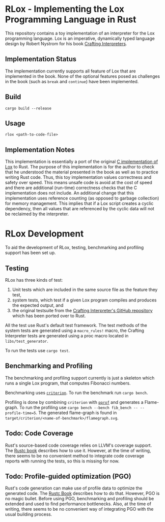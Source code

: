 # RLox - Implementing the Lox Programming Language in Rust
This repository contains a toy implementation of an interpreter for the Lox
programming language. Lox is an imperative, dynamically typed language design by
Robert Nystrom for his book
[Crafting Interpreters](https://craftinginterpreters.com/).

## Implementation Status

The implementation currently supports all feature of Lox that are implemented in
the book. None of the optional features posed as challenges in the book (such as
`break` and `continue`) have been implemented.

## Build

    cargo build --release

## Usage

    rlox <path-to-code-file>

## Implementation Notes

This implementation is essentially a port of the original
[C implementation of Lox](https://github.com/munificent/craftinginterpreters) to
Rust. The purpose of this implementation is for the author to check that he
understood the material presented in the book as well as to practice writing
Rust code. Thus, this toy implementation values correctness and safety over
speed. This means unsafe code is avoid at the cost of speed and there are
additional (run-time) correctness checks that the C implementation does not
include. An additional change that this implementation uses reference counting
(as opposed to garbage collection) for memory management. This implies that if a
Lox script creates a cyclic dependency, then all values that are referenced by
the cyclic data will not be reclaimed by the interpreter.

# RLox Development

To aid the development of RLox, testing, benchmarking and profiling support has
been set up.

## Testing

RLox has three kinds of test:

1) Unit tests which are included in the same source file as the feature they
   test,
2) system tests, which test if a given Lox program compiles and produces the
   expected output, and
3) the original testsuite from the
   [Crafting Interpreter's GitHub repository](https://github.com/munificent/craftinginterpreters)
   which has been ported over to Rust.

All the test use Rust's default test framework.
The test methods of the system tests are generated using a `macro_rules!` macro,
the Crafting Interpreter tests are generated using a proc macro located in
`libs/test_generator`.

To run the tests use `cargo test`.

## Benchmarking and Profiling

The benchmarking and profiling support currently is just a skeleton which runs a
single Lox program, that computes Fibonacci numbers.

Benchmarking uses [`criterion`](https://docs.rs/criterion/latest/criterion/).
To run the benchmark run `cargo bench`.

Profiling is done by combining `criterion` with
[`pprof`](https://docs.rs/pprof/latest/pprof/) and generates a Flame-graph.
To run the profiling use `cargo bench --bench fib_bench -- --profile-time=5`.
The generated flame-graph is found in
`target/criterion/<name-of-benchmark>/flamegraph.svg`.

## Todo: Code Coverage

Rust's source-based code coverage relies on LLVM's coverage support.
The [Rustc book](https://doc.rust-lang.org/rustc/instrument-coverage.html)
describes how to use it.
However, at the time of writing, there seems to be no convenient method to
integrate code coverage reports with running the tests, so this is missing for
now.

## Todo: Profile-guided optimization (PGO)

Rust's code generation can make use of profile data to optimize the generated
code.
The
[Rustc Book](https://doc.rust-lang.org/rustc/profile-guided-optimization.html)
describes how to do that.
However, PGO is no magic bullet.
Before using PGO, benchmarking and profiling should be extended and used to find
performance bottlenecks.
Also, at the time of writing, there seems to be no convenient way of integrating
PGO with the usual building process.

